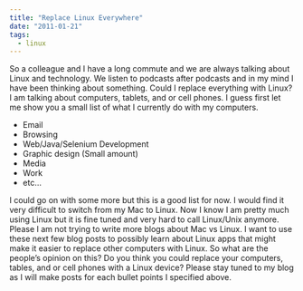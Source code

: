 ```yaml
---
title: "Replace Linux Everywhere"
date: "2011-01-21"
tags:
  - linux
---
```


So a colleague and I have a long commute and we are always talking about Linux and technology. We listen to podcasts after podcasts and in my mind I have been thinking about something. Could I replace everything with Linux? I am talking about computers, tablets, and or cell phones. I guess first let me show you a small list of what I currently do with my computers.

- Email
- Browsing
- Web/Java/Selenium Development
- Graphic design (Small amount)
- Media
- Work
- etc…

I could go on with some more but this is a good list for now. I would find it very difficult to switch from my Mac to Linux. Now I know I am pretty much using Linux but it is fine tuned and very hard to call Linux/Unix anymore. Please I am not trying to write more blogs about Mac vs Linux. I want to use these next few blog posts to possibly learn about Linux apps that might make it easier to replace other computers with Linux. So what are the people’s opinion on this? Do you think you could replace your computers, tables, and or cell phones with a Linux device? Please stay tuned to my blog as I will make posts for each bullet points I specified above.
